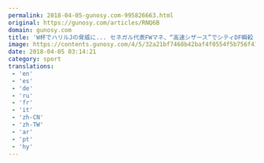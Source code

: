 ```yaml
---
permalink: 2018-04-05-gunosy.com-995826663.html
original: https://gunosy.com/articles/RNQ6B
domain: gunosy.com
title: 'W杯でハリルJの脅威に... セネガル代表FWマネ、“高速シザース”でシティDF瞬殺「完璧」（Football ZONE web） - グノシー'
image: https://contents.gunosy.com/4/5/32a21bf7468b42baf4f0554f5b756f41_content.jpg
date: 2018-04-05 03:14:21
category: sport
translations: 
 - 'en'
 - 'es'
 - 'de'
 - 'ru'
 - 'fr'
 - 'it'
 - 'zh-CN'
 - 'zh-TW'
 - 'ar'
 - 'pt'
 - 'hy'
---
```


